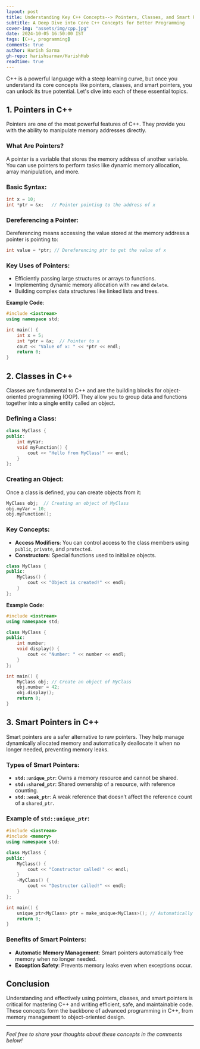 ```yaml
---
layout: post
title: Understanding Key C++ Concepts--> Pointers, Classes, and Smart Pointers
subtitle: A Deep Dive into Core C++ Concepts for Better Programming
cover-img: "assets/img/cpp.jpg"
date: 2024-10-05 16:50:00 IST
tags: [C++, programming]
comments: true
author: Harish Sarma
gh-repo: harishsarmav/HarishHub
readtime: true
---
```


C++ is a powerful language with a steep learning curve, but once you understand its core concepts like pointers, classes, and smart pointers, you can unlock its true potential. Let's dive into each of these essential topics.

## **1. Pointers in C++**

Pointers are one of the most powerful features of C++. They provide you with the ability to manipulate memory addresses directly.

### **What Are Pointers?**
A pointer is a variable that stores the memory address of another variable. You can use pointers to perform tasks like dynamic memory allocation, array manipulation, and more.

### **Basic Syntax**:
```cpp
int x = 10;  
int *ptr = &x;   // Pointer pointing to the address of x
```

### **Dereferencing a Pointer**:
Dereferencing means accessing the value stored at the memory address a pointer is pointing to:
```cpp
int value = *ptr; // Dereferencing ptr to get the value of x
```

### **Key Uses of Pointers**:
- Efficiently passing large structures or arrays to functions.
- Implementing dynamic memory allocation with `new` and `delete`.
- Building complex data structures like linked lists and trees.

**Example Code**:
```cpp
#include <iostream>
using namespace std;

int main() {
    int x = 5;
    int *ptr = &x;  // Pointer to x
    cout << "Value of x: " << *ptr << endl;
    return 0;
}
```

## **2. Classes in C++**

Classes are fundamental to C++ and are the building blocks for object-oriented programming (OOP). They allow you to group data and functions together into a single entity called an object.

### **Defining a Class**:
```cpp
class MyClass {
public:
    int myVar;
    void myFunction() {
        cout << "Hello from MyClass!" << endl;
    }
};
```

### **Creating an Object**:
Once a class is defined, you can create objects from it:
```cpp
MyClass obj;  // Creating an object of MyClass
obj.myVar = 10;
obj.myFunction();
```

### **Key Concepts**:
- **Access Modifiers**: You can control access to the class members using `public`, `private`, and `protected`.
- **Constructors**: Special functions used to initialize objects.
```cpp
class MyClass {
public:
    MyClass() {
        cout << "Object is created!" << endl;
    }
};
```

**Example Code**:
```cpp
#include <iostream>
using namespace std;

class MyClass {
public:
    int number;
    void display() {
        cout << "Number: " << number << endl;
    }
};

int main() {
    MyClass obj; // Create an object of MyClass
    obj.number = 42;
    obj.display();
    return 0;
}
```

## **3. Smart Pointers in C++**

Smart pointers are a safer alternative to raw pointers. They help manage dynamically allocated memory and automatically deallocate it when no longer needed, preventing memory leaks.

### **Types of Smart Pointers**:
- **`std::unique_ptr`**: Owns a memory resource and cannot be shared.
- **`std::shared_ptr`**: Shared ownership of a resource, with reference counting.
- **`std::weak_ptr`**: A weak reference that doesn’t affect the reference count of a `shared_ptr`.

### **Example of `std::unique_ptr`**:
```cpp
#include <iostream>
#include <memory>
using namespace std;

class MyClass {
public:
    MyClass() {
        cout << "Constructor called!" << endl;
    }
    ~MyClass() {
        cout << "Destructor called!" << endl;
    }
};

int main() {
    unique_ptr<MyClass> ptr = make_unique<MyClass>(); // Automatically deallocates
    return 0;
}
```

### **Benefits of Smart Pointers**:
- **Automatic Memory Management**: Smart pointers automatically free memory when no longer needed.
- **Exception Safety**: Prevents memory leaks even when exceptions occur.

## **Conclusion**

Understanding and effectively using pointers, classes, and smart pointers is critical for mastering C++ and writing efficient, safe, and maintainable code. These concepts form the backbone of advanced programming in C++, from memory management to object-oriented design.

---

_Feel free to share your thoughts about these concepts in the comments below!_